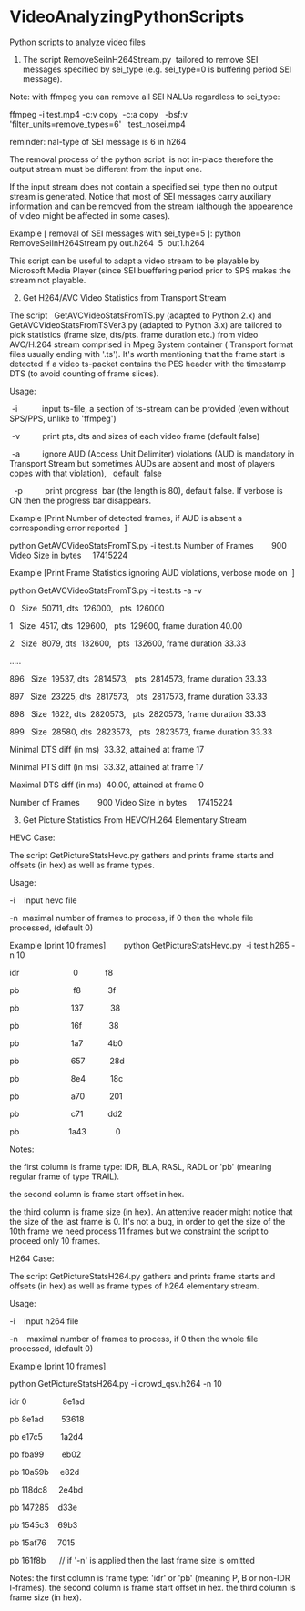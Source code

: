 # VideoAnalyzingPythonScripts

Python scripts to analyze video files

1) The script RemoveSeiInH264Stream.py  tailored to remove SEI messages specified by sei_type (e.g. sei_type=0 is buffering period SEI message).

Note: with ffmpeg you can remove all SEI NALUs regardless to sei_type:

ffmpeg -i test.mp4 -c:v copy  -c:a copy   -bsf:v 'filter_units=remove_types=6'   test_nosei.mp4


reminder: nal-type of SEI message is 6 in h264

The removal process of the python script  is not in-place therefore the output stream must be different from the input one.

If the input stream does not contain a specified sei_type then no output stream is generated. Notice that most of SEI messages carry auxiliary information and can be removed from the stream (although the appearence of video might be affected in some cases).

Example [ removal of SEI messages with sei_type=5 ]: python RemoveSeiInH264Stream.py out.h264  5  out1.h264

This script can be useful to adapt a video stream to be playable by Microsoft Media Player (since SEI bueffering period prior to SPS makes the stream not playable.
 
 

 

2) Get H264/AVC Video Statistics from Transport Stream

The script   GetAVCVideoStatsFromTS.py (adapted to Python 2.x) and GetAVCVideoStatsFromTSVer3.py (adapted to Python 3.x) are tailored to pick statistics (frame size, dts/pts. frame duration etc.) from video AVC/H.264 stream comprised in Mpeg System container ( Transport format files usually ending with '.ts'). It's worth mentioning that the frame start is detected if a video ts-packet contains the PES header with the timestamp DTS (to avoid counting of frame slices).

Usage:

 -i           input ts-file, a section of ts-stream can be provided (even without SPS/PPS, unlike to 'ffmpeg')
 
 -v          print pts, dts and sizes of each video frame (default false)
 
 -a          ignore AUD (Access Unit Delimiter) violations (AUD is mandatory in Transport Stream but sometimes AUDs are absent and most of players copes with that violation),   default  false
 
  -p          print progress  bar (the length is 80), default false. If verbose is ON then the progress bar disappears. 

Example [Print Number of detected frames, if AUD is absent a corresponding error reported  ]

python GetAVCVideoStatsFromTS.py -i test.ts
Number of Frames        900
Video Size in bytes     17415224


Example [Print Frame Statistics ignoring AUD violations, verbose mode on  ]


python GetAVCVideoStatsFromTS.py -i test.ts -a -v

0   Size  50711, dts  126000,   pts  126000

1   Size  4517, dts  129600,   pts  129600, frame duration 40.00

2   Size  8079, dts  132600,   pts  132600, frame duration 33.33

.....

896   Size  19537, dts  2814573,   pts  2814573, frame duration 33.33

897   Size  23225, dts  2817573,   pts  2817573, frame duration 33.33

898   Size  1622, dts  2820573,   pts  2820573, frame duration 33.33

899   Size  28580, dts  2823573,   pts  2823573, frame duration 33.33


Minimal DTS diff (in ms)  33.32, attained at frame 17

Minimal PTS diff (in ms)  33.32, attained at frame 17

Maximal DTS diff (in ms)  40.00, attained at frame 0


Number of Frames        900
Video Size in bytes     17415224






3) Get Picture Statistics From HEVC/H.264 Elementary Stream

HEVC Case:

The script GetPictureStatsHevc.py gathers and prints frame starts and offsets (in hex) as well as frame types.

Usage:

-i    input hevc file

-n    maximal number of frames to process, if 0 then the whole file processed, (default 0)


Example [print 10 frames]
       python GetPictureStatsHevc.py  -i test.h265 -n 10

idr                        0            f8

pb                        f8            3f

pb                       137            38

pb                       16f            38

pb                       1a7           4b0

pb                       657           28d

pb                       8e4           18c

pb                       a70           201

pb                       c71           dd2

pb                      1a43             0


Notes: 

the first column is frame type: IDR, BLA, RASL, RADL or 'pb' (meaning regular frame of type TRAIL).

the second column is frame start offset in hex.

the third column is frame size (in hex). An attentive reader might notice that the size of the last frame is 0. It's not a bug, in order to get the size of the 10th frame we need process 11 frames but we constraint the script to proceed only 10 frames.



H264 Case:

The script GetPictureStatsH264.py gathers and prints frame starts and offsets (in hex) as well as frame types of h264 elementary stream.

Usage:

-i    input h264 file

-n    maximal number of frames to process, if 0 then the whole file processed, (default 0)

Example [print 10 frames]

python GetPictureStatsH264.py -i crowd_qsv.h264 -n 10

idr 0                8e1ad

pb 8e1ad        53618

pb e17c5        1a2d4

pb fba99        eb02

pb 10a59b     e82d

pb 118dc8     2e4bd

pb 147285    d33e

pb 1545c3    69b3

pb 15af76     7015

pb 161f8b      // if '-n' is applied then the last frame size is omitted

Notes: 
the first column is frame type: 'idr' or 'pb' (meaning P, B or non-IDR  I-frames).
the second column is frame start offset in hex.
the third column is frame size (in hex).
